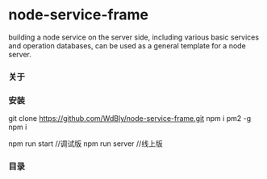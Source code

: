 # node-service-frame
building a node service on the server side, including various basic services and operation databases, can be used as a general template for a node server.


### 关于

### 安装

git clone https://github.com/WdBly/node-service-frame.git
npm i pm2 -g
npm i 

npm run start //调试版
npm run server //线上版

### 目录